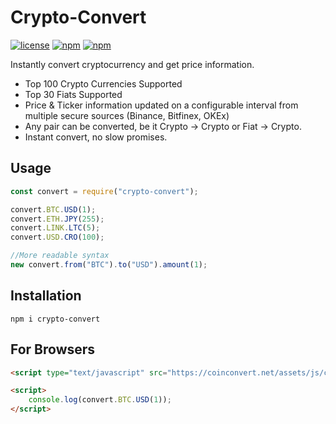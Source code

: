   
# Crypto-Convert
[![license](https://img.shields.io/github/license/elis-k/crypto-convert)](https://github.com/elis-k/crypto-convert/blob/master/LICENSE)
[![npm](https://img.shields.io/npm/v/crypto-convert)](https://www.npmjs.com/package/crypto-convert)
[![npm](https://img.shields.io/npm/dw/crypto-convert)](https://www.npmjs.com/package/crypto-convert)

Instantly convert cryptocurrency and get price information. 

- Top 100 Crypto Currencies Supported
- Top  30 Fiats Supported
- Price & Ticker information updated on a configurable interval from multiple secure sources (Binance, Bitfinex, OKEx)
- Any pair can be converted, be it Crypto -> Crypto or Fiat -> Crypto.
- Instant convert, no slow promises.

## Usage

```javascript
const convert = require("crypto-convert");

convert.BTC.USD(1);
convert.ETH.JPY(255);
convert.LINK.LTC(5);
convert.USD.CRO(100);

//More readable syntax
new convert.from("BTC").to("USD").amount(1);

```

## Installation
`npm i crypto-convert`


## For Browsers
```html
<script type="text/javascript" src="https://coinconvert.net/assets/js/crypto-convert.min.js"></script>

<script>
	console.log(convert.BTC.USD(1));
</script>
``` 



